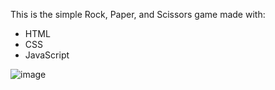 This is the simple Rock, Paper, and Scissors game made with:
<ul>
  <li>HTML</li>
  <li>CSS</li>
  <li>JavaScript</li>
</ul>

![image](https://github.com/jaikr24/RockPaperScissors/assets/87568222/b769dca9-76f6-4e67-ade4-5b05d20a8846)

